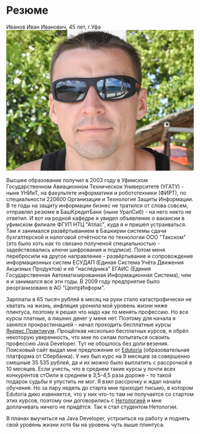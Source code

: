 # Резюме

Иванов Иван Иванович, 45 лет, г.Уфа
![Фото рандомное](https://github.com/Zlyden79/mybusinesscard/blob/main/foto.jpg "Фото чужое, ФИО вымышленное")

Высшее образование получил в 2003 году в Уфимском Государственном Авиационном Техническои Университете (УГАТУ) - ныне УНИиТ, на факультете информатики и робототехники (ФИРТ), по специальности 220600 Организация и Технология Защиты Информации. В те годы на защиту информации бизнес не тратился от слова совсем, отправлял резюме в БашКредитБанк (ныне УралСиб) - на него никто не ответил. И вот на родной кафедре я увидел объявление о вакансии в уфимском филиале ФГУП НТЦ "Атлас", куда я и пришёл устраиваться. Там я занимался развёртыванием в Башкирии системы сдачи бухгалтерской и налоговой отчётности по технологии ООО "Такском" (это было хоть как то связано  полученой специальностью - задействовались ключи шифрования и подписи). Потом меня перебросили на другое направление - развёртывание и сопровождение информационных систем ЕСУДАП (Единая Система Учёта Движения Акцизных Продуктов) и её "наследника" ЕГАИС (Единия Государственная Автоматизированная Информационная Система), чем я и занимался все эти годы. В 2009 году предприятие было реорганизовано в АО "ЦентрИнформ". 

Зарплаты в 65 тысяч рублей в месяц на руки стало катастрофически не хватать на жизнь, инфляция уронила мой уровень жизни ниже плинтуса, поэтому я решил что надо как то менять профессию. Но все курсы платные, а лишних денег у меня нет. Поэтому для начала я занялся прокрастинацией - начал проходить бесплатные курcы [Яндекс.Практикум](https://practicum.yandex.ru/). Прощёлкав несколько бесплатных курсов, я обрёл некоторую уверенность, что мне по силам попытаться освоить профессию Java Developer. Тут не обошлось без доли везения. Поисковый сайт выдал мне предложение от [Edutoria](https://edutoria.ru/) (образовательная платформа от Сбербанка). У них был курс на 9 месяцев за совершенно смешные 35 535 рублей, да и их можно было выплатить с рассрочкой в 10 месяцев. Если учесть, что в среднем такие курсы у почти всех конкурентов стОили в среднем в 3,5-4,5 раза дороже - то такой подарок судьбы я упустить не мог. Я взял рассрочку и ждал начала обучения. Но за пару недель до старта мне приходит письмо, в котором Edutoria дико извиняется, что у них что-то там не получается со стартом этих курсов, поэтому они договорились с [Нетологией](https://netology.ru) и мне доплачивать ничего не придётся. Так я стал студентом Нетологии.

В планах выучиться на Java Developer, устроиться на работу и поднять свой уровень жизни хотя бы на уровень чуть выше плинтуса.